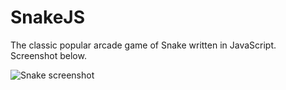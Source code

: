 # SnakeJS
The classic popular arcade game of Snake written in JavaScript. Screenshot below.

![Snake screenshot](http://dipankarjana.com/wp-content/uploads/screenshots/snake.jpg)
